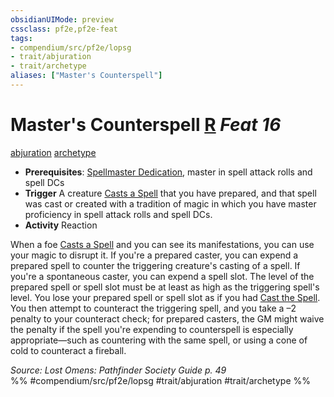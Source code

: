 ```yaml
---
obsidianUIMode: preview
cssclass: pf2e,pf2e-feat
tags:
- compendium/src/pf2e/lopsg
- trait/abjuration
- trait/archetype
aliases: ["Master's Counterspell"]
---
```

# Master's Counterspell  [R](../../rules/core-rulebook/chapter-9-playing-the-game.md#Actions "Reaction") *Feat 16*  
[abjuration](../../rules/traits/abjuration.md)  [archetype](../../rules/traits/archetype.md)  

- **Prerequisites**: [Spellmaster Dedication](spellmaster-dedication-locg.md), master in spell attack rolls and spell DCs
- **Trigger** A creature [Casts a Spell](../../rules/actions/cast-a-spell.md) that you have prepared, and that spell was cast or created with a tradition of magic in which you have master proficiency in spell attack rolls and spell DCs.
- **Activity** Reaction

When a foe [Casts a Spell](../../rules/actions/cast-a-spell.md) and you can see its manifestations, you can use your magic to disrupt it. If you're a prepared caster, you can expend a prepared spell to counter the triggering creature's casting of a spell. If you're a spontaneous caster, you can expend a spell slot. The level of the prepared spell or spell slot must be at least as high as the triggering spell's level. You lose your prepared spell or spell slot as if you had [Cast the Spell](../../rules/actions/cast-a-spell.md). You then attempt to counteract the triggering spell, and you take a –2 penalty to your counteract check; for prepared casters, the GM might waive the penalty if the spell you're expending to counterspell is especially appropriate—such as countering with the same spell, or using a cone of cold to counteract a fireball.

*Source: Lost Omens: Pathfinder Society Guide p. 49*  
%% #compendium/src/pf2e/lopsg #trait/abjuration #trait/archetype %%